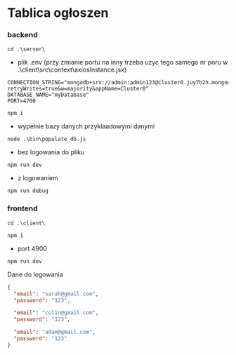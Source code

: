 # Tablica ogłoszen

### backend

```
cd .\server\
```

- plik .env (przy zmianie portu na inny trzeba uzyc tego samego nr poru w .\client\src\context\axiosInstance.jsx)

```
CONNECTION_STRING="mongodb+srv://admin:admin123@cluster0.juy7b2h.mongodb.net/?retryWrites=true&w=majority&appName=Cluster0"
DATABASE_NAME="myDatabase"
PORT=4700
```

```
npm i
```

- wypelnie bazy danych przyklaadowymi danymi

```
node .\bin\populate_db.js
```

- bez logowania do pliku

```
npm run dev
```

- z logowaniem

```
npm run debug
```

### frontend

```
cd .\client\
```

```
npm i
```

- port 4900

```
npm run dev
```

Dane do logowania

```json
{
  "email": "sarah@gmail.com",
  "password": "123",

  "email": "colin@gmail.com",
  "password": "123",

  "email": "adam@gmail.com",
  "password": "123"
}
```

